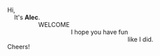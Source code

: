 Hi,\
    It's **Alec**.\
                  WELCOME\
                                     I hope you have fun\
                                                                      like I did.\
Cheers!
                           
